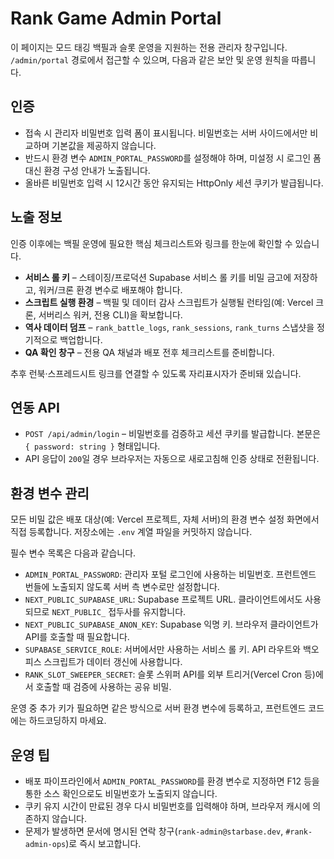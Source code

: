 # Rank Game Admin Portal

이 페이지는 모드 태깅 백필과 슬롯 운영을 지원하는 전용 관리자 창구입니다. `/admin/portal` 경로에서 접근할 수 있으며, 다음과 같은 보안 및 운영 원칙을 따릅니다.

## 인증

- 접속 시 관리자 비밀번호 입력 폼이 표시됩니다. 비밀번호는 서버 사이드에서만 비교하며 기본값을 제공하지 않습니다.
- 반드시 환경 변수 `ADMIN_PORTAL_PASSWORD`를 설정해야 하며, 미설정 시 로그인 폼 대신 환경 구성 안내가 노출됩니다.
- 올바른 비밀번호 입력 시 12시간 동안 유지되는 HttpOnly 세션 쿠키가 발급됩니다.

## 노출 정보

인증 이후에는 백필 운영에 필요한 핵심 체크리스트와 링크를 한눈에 확인할 수 있습니다.

- **서비스 롤 키** – 스테이징/프로덕션 Supabase 서비스 롤 키를 비밀 금고에 저장하고, 워커/크론 환경 변수로 배포해야 합니다.
- **스크립트 실행 환경** – 백필 및 데이터 감사 스크립트가 실행될 런타임(예: Vercel 크론, 서버리스 워커, 전용 CLI)을 확보합니다.
- **역사 데이터 덤프** – `rank_battle_logs`, `rank_sessions`, `rank_turns` 스냅샷을 정기적으로 백업합니다.
- **QA 확인 창구** – 전용 QA 채널과 배포 전후 체크리스트를 준비합니다.

추후 런북·스프레드시트 링크를 연결할 수 있도록 자리표시자가 준비돼 있습니다.

## 연동 API

- `POST /api/admin/login` – 비밀번호를 검증하고 세션 쿠키를 발급합니다. 본문은 `{ password: string }` 형태입니다.
- API 응답이 `200`일 경우 브라우저는 자동으로 새로고침해 인증 상태로 전환됩니다.

## 환경 변수 관리

모든 비밀 값은 배포 대상(예: Vercel 프로젝트, 자체 서버)의 환경 변수 설정 화면에서 직접 등록합니다. 저장소에는 `.env` 계열 파일을 커밋하지 않습니다.

필수 변수 목록은 다음과 같습니다.

- `ADMIN_PORTAL_PASSWORD`: 관리자 포털 로그인에 사용하는 비밀번호. 프런트엔드 번들에 노출되지 않도록 서버 측 변수로만 설정합니다.
- `NEXT_PUBLIC_SUPABASE_URL`: Supabase 프로젝트 URL. 클라이언트에서도 사용되므로 `NEXT_PUBLIC_` 접두사를 유지합니다.
- `NEXT_PUBLIC_SUPABASE_ANON_KEY`: Supabase 익명 키. 브라우저 클라이언트가 API를 호출할 때 필요합니다.
- `SUPABASE_SERVICE_ROLE`: 서버에서만 사용하는 서비스 롤 키. API 라우트와 백오피스 스크립트가 데이터 갱신에 사용합니다.
- `RANK_SLOT_SWEEPER_SECRET`: 슬롯 스위퍼 API를 외부 트리거(Vercel Cron 등)에서 호출할 때 검증에 사용하는 공유 비밀.

운영 중 추가 키가 필요하면 같은 방식으로 서버 환경 변수에 등록하고, 프런트엔드 코드에는 하드코딩하지 마세요.

## 운영 팁

- 배포 파이프라인에서 `ADMIN_PORTAL_PASSWORD`를 환경 변수로 지정하면 F12 등을 통한 소스 확인으로도 비밀번호가 노출되지 않습니다.
- 쿠키 유지 시간이 만료된 경우 다시 비밀번호를 입력해야 하며, 브라우저 캐시에 의존하지 않습니다.
- 문제가 발생하면 문서에 명시된 연락 창구(`rank-admin@starbase.dev`, `#rank-admin-ops`)로 즉시 보고합니다.
